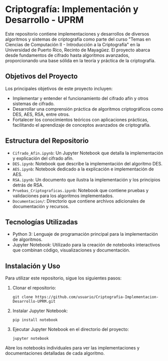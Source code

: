 # Criptografía: Implementación y Desarrollo - UPRM

Este repositorio contiene implementaciones y desarrollos de diversos algoritmos y sistemas de criptografía como parte del curso "Temas en Ciencias de Computación II - Introducción a la Criptografía" en la Universidad de Puerto Rico, Recinto de Mayagüez. El proyecto abarca desde fundamentos de cifrado hasta algoritmos avanzados, proporcionando una base sólida en la teoría y práctica de la criptografía.

## Objetivos del Proyecto

Los principales objetivos de este proyecto incluyen:

- Implementar y entender el funcionamiento del cifrado afín y otros sistemas de cifrado.
- Desarrollar una comprensión práctica de algoritmos criptográficos como DES, AES, RSA, entre otros.
- Fortalecer los conocimientos teóricos con aplicaciones prácticas, facilitando el aprendizaje de conceptos avanzados de criptografía.

## Estructura del Repositorio

- `Cifrado_Afin.ipynb`: Un Jupyter Notebook que detalla la implementación y explicación del cifrado afín.
- `DES.ipynb`: Notebook que describe la implementación del algoritmo DES.
- `AES.ipynb`: Notebook dedicado a la explicación e implementación de AES.
- `RSA.ipynb`: Un documento que ilustra la implementación y los principios detrás de RSA.
- `Pruebas_Criptograficas.ipynb`: Notebook que contiene pruebas y validaciones para los algoritmos implementados.
- `Documentacion/`: Directorio que contiene archivos adicionales de documentación y recursos.

## Tecnologías Utilizadas

- Python 3: Lenguaje de programación principal para la implementación de algoritmos.
- Jupyter Notebook: Utilizado para la creación de notebooks interactivos que combinan código, visualizaciones y documentación.

## Instalación y Uso

Para utilizar este repositorio, sigue los siguientes pasos:

1. Clonar el repositorio:
   ```
   git clone https://github.com/usuario/Criptografia-Implementacion-Desarrollo-UPRM.git
   ```
2. Instalar Jupyter Notebook:
   ```
   pip install notebook
   ```
3. Ejecutar Jupyter Notebook en el directorio del proyecto:
   ```
   jupyter notebook
   ```

Abre los notebooks individuales para ver las implementaciones y documentaciones detalladas de cada algoritmo.
